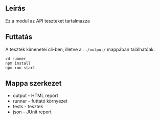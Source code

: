 ## Leírás
Ez a modul az API teszteket tartalmazza

## Futtatás
A tesztek kimenetei cli-ben, illetve a `../output/` mappában találhatóak.

```
cd runner
npm install
npm run start
```

## Mappa szerkezet
- output  - HTML report
- runner - futtató környezet
- tests - tesztek
- json - JUnit report

